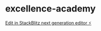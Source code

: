 # excellence-academy

[Edit in StackBlitz next generation editor ⚡️](https://stackblitz.com/~/github.com/nirzaf/excellence-academy)